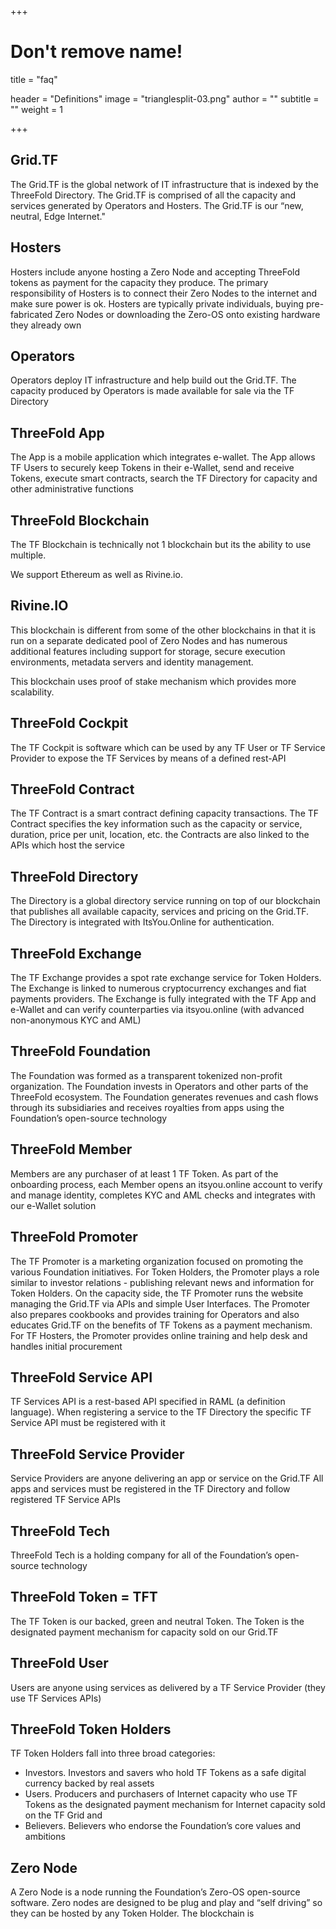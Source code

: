 +++
# Don't remove name!
title = "faq"

header = "Definitions"
image = "trianglesplit-03.png"
author = ""
subtitle = ""
weight = 1

+++


## Grid.TF

The Grid.TF is the global network of IT infrastructure that is indexed by the ThreeFold Directory.  The Grid.TF is comprised of all the capacity and services generated by Operators and Hosters.  The Grid.TF is our “new, neutral, Edge Internet."

## Hosters

Hosters include anyone hosting a Zero Node and accepting ThreeFold tokens as payment for the capacity they produce.  The primary responsibility of Hosters is to connect their Zero Nodes to the internet and make sure power is ok.  Hosters are  typically private individuals, buying pre-fabricated Zero Nodes or downloading the Zero-OS onto existing hardware they already own

## Operators

Operators deploy IT infrastructure and help build out the Grid.TF.  The capacity produced by Operators is made available for sale via the TF Directory

## ThreeFold App

The App is a mobile application which integrates e-wallet.  The App allows TF Users to securely keep Tokens in their e-Wallet, send and receive Tokens, execute smart contracts, search the TF Directory for capacity and other administrative functions

## ThreeFold Blockchain

The TF Blockchain is technically not 1 blockchain but its the ability to use multiple.

We support Ethereum as well as Rivine.io.

## Rivine.IO

This blockchain is different from some of the other blockchains in that it is run on a separate dedicated pool of Zero Nodes and has numerous additional features including support for storage, secure execution environments, metadata servers and identity management.

This blockchain uses proof of stake mechanism which provides more scalability.

## ThreeFold Cockpit

The TF Cockpit is software which can be used by any TF User or TF Service Provider to expose the TF Services by means of a defined rest-API

## ThreeFold Contract

The TF Contract is a smart contract defining capacity transactions.  The TF Contract specifies the key information such as the capacity or service, duration, price per unit, location, etc.  the Contracts are also linked to the APIs which host the service

## ThreeFold Directory

The Directory is a global directory service running on top of our blockchain that publishes all available capacity, services and pricing on the Grid.TF.  The Directory is integrated with ItsYou.Online for authentication.

## ThreeFold Exchange

The TF Exchange provides a spot rate exchange service for Token Holders.  The Exchange is linked to numerous cryptocurrency exchanges and fiat payments providers.  The Exchange is fully integrated with the TF App and e-Wallet and can verify counterparties via itsyou.online (with advanced non-anonymous KYC and AML)

## ThreeFold Foundation

The Foundation  was formed as a transparent tokenized non-profit organization.  The Foundation invests in Operators and other parts of the ThreeFold ecosystem.  The Foundation generates revenues and cash flows through its subsidiaries and receives royalties from apps using the Foundation’s open-source technology

## ThreeFold Member

Members are any purchaser of at least 1 TF Token.  As part of the onboarding process, each Member opens an itsyou.online account to verify and manage identity, completes KYC and AML checks and integrates with our e-Wallet solution

## ThreeFold Promoter

The TF Promoter is a marketing organization focused on promoting the various Foundation initiatives.  For Token Holders, the Promoter plays a role similar to investor relations - publishing relevant news and information for Token Holders.  On the capacity side, the TF Promoter runs the website managing the Grid.TF via APIs and simple User Interfaces.  The Promoter also prepares cookbooks and provides training for Operators and also educates Grid.TF on the benefits of TF Tokens as a payment mechanism.  For TF Hosters, the Promoter provides online training and help desk and handles initial procurement

## ThreeFold Service API

TF Services API is a rest-based API specified in RAML (a definition language).  When registering a service to the TF Directory the specific TF Service API must be registered with it

## ThreeFold Service Provider

Service Providers are anyone delivering an app or service on the Grid.TF  All apps and services must be registered in the TF Directory and follow registered TF Service APIs

## ThreeFold Tech

ThreeFold Tech is a holding company for all of the Foundation’s open-source technology


##  ThreeFold Token = TFT

The TF Token is our backed, green and neutral Token.  The Token is the designated payment mechanism for capacity sold on our Grid.TF

## ThreeFold User

Users are anyone using services as delivered by a TF Service Provider (they use TF Services APIs)

## ThreeFold Token Holders


TF Token Holders fall into three broad categories:
- Investors.  Investors and savers who hold TF Tokens as a safe digital currency backed by real assets
- Users.  Producers and purchasers of Internet capacity who use TF Tokens as the designated payment mechanism for Internet capacity sold on the TF Grid and
- Believers.  Believers who endorse the Foundation’s core values and ambitions

## Zero Node

A Zero Node is a node running the Foundation’s Zero-OS open-source software.  Zero nodes are designed to be plug and play and “self driving” so they can be hosted by any Token Holder.  The blockchain is